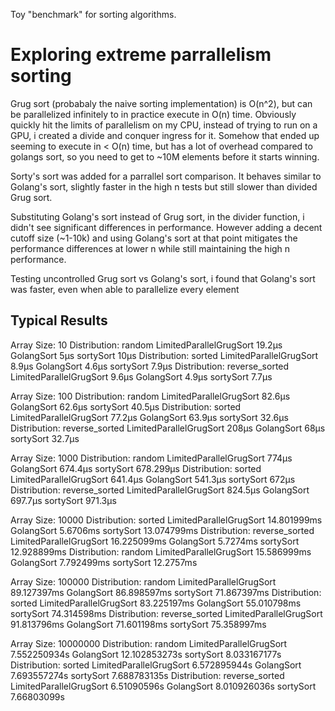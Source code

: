 Toy "benchmark" for sorting algorithms.

# Exploring extreme parrallelism sorting

Grug sort (probabaly the naive sorting implementation) is O(n^2), but can be parallelized infinitely to in practice execute in O(n) time. Obviously quickly hit the limits of parallelism on my CPU, instead of trying to run on a GPU, i created a divide and conquer ingress for it. Somehow that ended up seeming to execute in < O(n) time, but has a lot of overhead compared to golangs sort, so you need to get to ~10M elements before it starts winning.

Sorty's sort was added for a parrallel sort comparison. It behaves similar to Golang's sort, slightly faster in the high n tests but still slower than divided Grug sort.

Substituting Golang's sort instead of Grug sort, in the divider function, i didn't see significant differences in performance. However adding a decent cutoff size (~1-10k) and using Golang's sort at that point mitigates the performance differences at lower n while still maintaining the high n performance.

Testing uncontrolled Grug sort vs Golang's sort, i found that Golang's sort was faster, even when able to parallelize every element

## Typical Results

Array Size: 10
  Distribution: random
LimitedParallelGrugSort  19.2µs
GolangSort 5µs
sortySort 10µs
  Distribution: sorted
LimitedParallelGrugSort  8.9µs
GolangSort 4.6µs
sortySort 7.9µs
  Distribution: reverse_sorted
LimitedParallelGrugSort  9.6µs
GolangSort 4.9µs
sortySort 7.7µs

Array Size: 100
  Distribution: random
LimitedParallelGrugSort  82.6µs
GolangSort 62.6µs
sortySort 40.5µs
  Distribution: sorted
LimitedParallelGrugSort  77.2µs
GolangSort 63.9µs
sortySort 32.6µs
  Distribution: reverse_sorted
LimitedParallelGrugSort  208µs
GolangSort 68µs
sortySort 32.7µs

Array Size: 1000
  Distribution: random
LimitedParallelGrugSort  774µs
GolangSort 674.4µs
sortySort 678.299µs
  Distribution: sorted
LimitedParallelGrugSort  641.4µs
GolangSort 541.3µs
sortySort 672µs
  Distribution: reverse_sorted
LimitedParallelGrugSort  824.5µs
GolangSort 697.7µs
sortySort 971.3µs

Array Size: 10000
  Distribution: sorted
LimitedParallelGrugSort  14.801999ms
GolangSort 5.6706ms
sortySort 13.074799ms
  Distribution: reverse_sorted
LimitedParallelGrugSort  16.225099ms
GolangSort 5.7274ms
sortySort 12.928899ms
  Distribution: random
LimitedParallelGrugSort  15.586999ms
GolangSort 7.792499ms
sortySort 12.2757ms

Array Size: 100000
  Distribution: random
LimitedParallelGrugSort  89.127397ms
GolangSort 86.898597ms
sortySort 71.867397ms
  Distribution: sorted
LimitedParallelGrugSort  83.225197ms
GolangSort 55.010798ms
sortySort 74.314598ms
  Distribution: reverse_sorted
LimitedParallelGrugSort  91.813796ms
GolangSort 71.601198ms
sortySort 75.358997ms

Array Size: 10000000
  Distribution: random
LimitedParallelGrugSort  7.552250934s
GolangSort 12.102853273s
sortySort 8.033167177s
  Distribution: sorted
LimitedParallelGrugSort  6.572895944s
GolangSort 7.693557274s
sortySort 7.688783135s
  Distribution: reverse_sorted
LimitedParallelGrugSort  6.51090596s
GolangSort 8.010926036s
sortySort 7.66803099s
